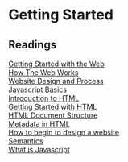 # Getting Started

## Readings

[Getting Started with the Web](https://developer.mozilla.org/en-US/docs/Learn/Getting_started_with_the_web) <br>
[How The Web Works](https://developer.mozilla.org/en-US/docs/Learn/Getting_started_with_the_web/How_the_Web_works) <br>
[Website Design and Process](https://developer.mozilla.org/en-US/docs/Learn/Getting_started_with_the_web/JavaScript_basics) <br>
[Javascript Basics](https://developer.mozilla.org/en-US/docs/Learn/Getting_started_with_the_web/JavaScript_basics) <br>
[Introduction to HTML](https://developer.mozilla.org/en-US/docs/Learn/HTML/Introduction_to_HTML/) <br>
[Getting Started with HTML](https://developer.mozilla.org/en-US/docs/Learn/HTML/Introduction_to_HTML/Getting_started) <br>
[HTML Document Structure](https://developer.mozilla.org/en-US/docs/Learn/HTML/Introduction_to_HTML/Document_and_website_structure) <br>
[Metadata in HTML](https://developer.mozilla.org/en-US/docs/Learn/HTML/Introduction_to_HTML/The_head_metadata_in_HTML) <br>
[How to begin to design a website](https://developer.mozilla.org/en-US/docs/Learn/Common_questions/Thinking_before_coding) <br>
[Semantics](https://developer.mozilla.org/en-US/docs/Glossary/Semantics) <br>
[What is Javascript](https://developer.mozilla.org/en-US/docs/Learn/JavaScript/First_steps/What_is_JavaScript) <br>
